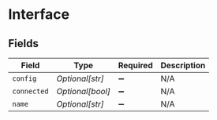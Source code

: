 # Interface


## Fields

| Field              | Type               | Required           | Description        |
| ------------------ | ------------------ | ------------------ | ------------------ |
| `config`           | *Optional[str]*    | :heavy_minus_sign: | N/A                |
| `connected`        | *Optional[bool]*   | :heavy_minus_sign: | N/A                |
| `name`             | *Optional[str]*    | :heavy_minus_sign: | N/A                |